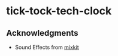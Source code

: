 # tick-tock-tech-clock



## Acknowledgments

- Sound Effects from <a href="https://mixkit.co/">mixkit</a>
